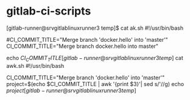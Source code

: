 # gitlab-ci-scripts

[gitlab-runner@srvgitlablinuxrunner3 temp]$ cat ak.sh
#!/usr/bin/bash

#CI_COMMIT_TITLE="Merge branch 'docker.hello' into 'master'"
CI_COMMIT_TITLE="Merge branch docker.hello into master"

echo $CI_COMMIT_TITLE[gitlab-runner@srvgitlablinuxrunner3 temp]$ cat awk.sh
#!/usr/bin/bash

CI_COMMIT_TITLE="Merge branch 'docker.hello' into 'master'"
project=$(echo $CI_COMMIT_TITLE | awk '{print $3}'| sed s/\'//g)
echo $project
[gitlab-runner@srvgitlablinuxrunner3 temp]$

